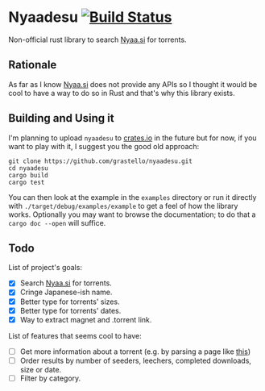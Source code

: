 # Nyaadesu [![Build Status](https://travis-ci.org/gRastello/nyaadesu.svg?branch=master)](https://travis-ci.org/gRastello/nyaadesu)
Non-official rust library to search [Nyaa.si](https://nyaa.si) for torrents.

## Rationale
As far as I know [Nyaa.si](https://nyaa.si) does not provide any APIs so I thought it would be cool to have a way to do so in Rust and that's why this library exists.

## Building and Using it
I'm planning to upload `nyaadesu` to [crates.io](https://crates.io) in the future but for now, if you want to play with it, I suggest you the good old approach:

```
git clone https://github.com/grastello/nyaadesu.git
cd nyaadesu
cargo build
cargo test
```

You can then look at the example in the `examples` directory or run it directly with `./target/debug/examples/example` to get a feel of how the library works. Optionally you may want to browse the documentation; to do that a `cargo doc --open` will suffice.

## Todo
List of project's goals:

- [X] Search [Nyaa.si](https://nyaa.si) for torrents.
- [X] Cringe Japanese-ish name.
- [X] Better type for torrents' sizes.
- [X] Better type for torrents' dates.
- [X] Way to extract magnet and .torrent link.

List of features that seems cool to have:
- [ ] Get more information about a torrent (e.g. by parsing a page like [this](https://nyaa.si/view/644786))
- [ ] Order results by number of seeders, leechers, completed downloads, size or date.
- [ ] Filter by category.

